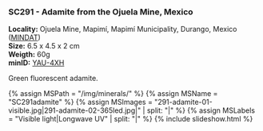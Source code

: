 
### <a name="SC291"></a> SC291 - Adamite from the Ojuela Mine, Mexico

**Locality:**  Ojuela Mine, Mapimí, Mapimí Municipality, Durango, Mexico ([MINDAT](https://www.mindat.org/loc-2318.html))  
**Size:** 6.5 x 4.5 x 2 cm  
**Weigth:** 60g  
**minID:** [YAU-4XH](https://www.mindat.org/YAU-4XH)

Green fluorescent adamite.

{% assign MSPath = "/img/minerals/" %}
{% assign MSName = "SC291adamite" %}
{% assign MSImages = "291-adamite-01-visible.jpg|291-adamite-02-365led.jpg|" | split: "|" %}
{% assign MSLabels = "Visible light|Longwave UV" | split: "|" %}
{% include slideshow.html %}

